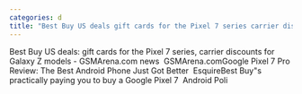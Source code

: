```yaml
---
categories: d
title: "Best Buy US deals gift cards for the Pixel 7 series carrier discounts for Galaxy Z models  GSMArenacom news  GSMArenacom"
---
```

Best Buy US deals: gift cards for the Pixel 7 series, carrier discounts for Galaxy Z models - GSMArena.com news&nbsp;&nbsp;GSMArena.comGoogle Pixel 7 Pro Review: The Best Android Phone Just Got Better&nbsp;&nbsp;EsquireBest Buy"s practically paying you to buy a Google Pixel 7&nbsp;&nbsp;Android Poli